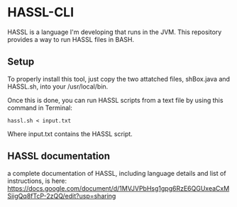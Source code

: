 # HASSL-CLI

HASSL is a language I'm developing that runs in the JVM. This repository provides a way to run HASSL files in BASH.

## Setup

To properly install this tool, just copy the two attatched files, shBox.java and HASSL.sh, into your /usr/local/bin. 

Once this is done, you can run HASSL scripts from a text file by using this command in Terminal:

```
hassl.sh < input.txt
```

Where input.txt contains the HASSL script. 

## HASSL documentation

a complete documentation of HASSL, including language details and list of instructions, is here: https://docs.google.com/document/d/1MVJVPbHsg1gpg6RzE6QGUxeaCxMSiigQq8fTcP-2zQQ/edit?usp=sharing
